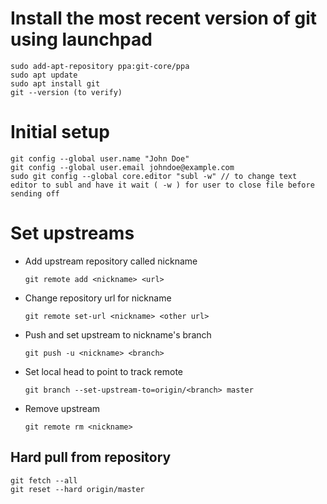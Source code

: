 # Install the most recent version of git using launchpad

	sudo add-apt-repository ppa:git-core/ppa
	sudo apt update
	sudo apt install git
	git --version (to verify)

# Initial setup

	git config --global user.name "John Doe"
	git config --global user.email johndoe@example.com
	sudo git config --global core.editor "subl -w" // to change text editor to subl and have it wait ( -w ) for user to close file before sending off

# Set upstreams
* Add upstream repository called nickname 
	```
	git remote add <nickname> <url>
	```
* Change repository url for nickname
	```
	git remote set-url <nickname> <other url>
	```
* Push and set upstream to nickname's branch
	```
	git push -u <nickname> <branch>
	```
* Set local head to point to track remote
	```
	git branch --set-upstream-to=origin/<branch> master
	```
* Remove upstream
	```
	git remote rm <nickname>
	```
## Hard pull from repository
	git fetch --all
	git reset --hard origin/master

